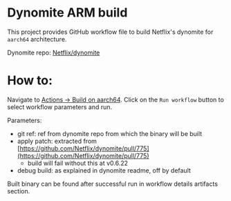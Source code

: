 # Dynomite ARM build

This project provides GitHub workflow file to build Netflix's dynomite for
`aarch64` architecture.

Dynomite repo: [Netflix/dynomite](https://github.com/Netflix/dynomite)

# How to:

Navigate to [Actions -> Build on aarch64](https://github.com/ivanpepelko/dynomite-arm-build/actions/workflows/build.yml).
Click on the `Run workflow` button to select workflow
parameters and run.

Parameters:

- git ref: ref from dynomite repo from which the binary will be built
- apply patch: extracted from [https://github.com/Netflix/dynomite/pull/775](https://github.com/Netflix/dynomite/pull/775)
  - build will fail without this at v0.6.22
- debug build: as explained in dynomite readme, off by default

Built binary can be found after successful run in workflow details artifacts section.
